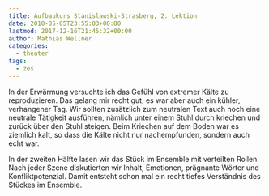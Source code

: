 ```yaml
---
title: Aufbaukurs Stanislawski-Strasberg, 2. Lektion
date: 2010-05-05T23:55:03+00:00
lastmod: 2017-12-16T21:45:32+00:00
author: Mathias Wellner
categories:
  - theater
tags:
  - zes
---
```

In der Erwärmung versuchte ich das Gefühl von extremer Kälte zu reproduzieren. Das gelang mir recht gut, es war aber auch ein kühler, verhangener Tag. Wir sollten zusätzlich zum neutralen Text auch noch eine neutrale Tätigkeit ausführen, nämlich unter einem Stuhl durch kriechen und zurück über den Stuhl steigen. Beim Kriechen auf dem Boden war es ziemlich kalt, so dass die Kälte nicht nur nachempfunden, sondern auch echt war. 

In der zweiten Hälfte lasen wir das Stück im Ensemble mit verteilten Rollen. Nach jeder Szene diskutierten wir Inhalt, Emotionen, prägnante Wörter und Konfliktpotenzial. Damit entsteht schon mal ein recht tiefes Verständnis des Stückes im Ensemble.